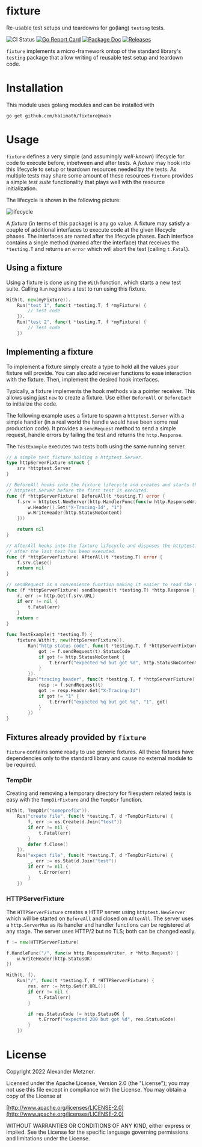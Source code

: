 # fixture

Re-usable test setups und teardowns for go(lang) `testing` tests.

![CI Status][ci-img-url] 
[![Go Report Card][go-report-card-img-url]][go-report-card-url] 
[![Package Doc][package-doc-img-url]][package-doc-url] 
[![Releases][release-img-url]][release-url]

`fixture` implements a micro-framework ontop of the standard library's 
`testing` package that allow writing of reusable test setup and teardown code.

# Installation

This module uses golang modules and can be installed with

```shell
go get github.com/halimath/fixture@main
```

# Usage

`fixture` defines a very simple (and assumingly _well-known_) lifecycle for
code to execute before, inbetween and after tests. A _fixture_ may hook into
this lifecycle to setup or teardown resources needed by the tests. As multiple
tests may share some amount of these resources `fixture` provides a simple
_test suite_ functionality that plays well with the resource initialization.

The lifecycle is shown in the following picture:

![lifecycle](https://www.plantuml.com/plantuml/png/JKyn3i8m3Dpz2giJ8FKBq2AnCR9L7I9mb8ZKgM9twEznWr3nOj-TVROxKLTqcHA0l2FFhhW9xv59rvam5mqPu70wOjkUyKe-5-fJWXtTt3DK-23HMlHUgLGwUcmcwq4rJJ0ooXALBWrg80Qqs0Q6bMJyjwCajAkSnw_djlZ7sab0_8eUeBDi3tm0 "lifecycle")

A _fixture_ (in terms of this package) is any go value. A fixture may satisfy
a couple of additional interfaces to execute code at the given lifecycle
phases. The interfaces are named after the lifecycle phases. Each interface
contains a single method (named after the interface) that receives the
`*testing.T` and returns an `error` which will abort the test (calling
`t.Fatal`).

## Using a fixture

Using a fixture is done using the `With` function, which starts a new test 
suite. Calling `Run` registers a test to run using this fixture.

```go
With(t, new(myFixture)).
	Run("test 1", func(t *testing.T, f *myFixture) {
		// Test code
	}).
	Run("test 2", func(t *testing.T, f *myFixture) {
		// Test code
	})
```

## Implementing a fixture

To implement a fixture simply create a type to hold all the values your fixture
will provide. You can also add receiver functions to ease interaction with the
fixture. Then, implement the desired hook interfaces. 

Typically, a fixture implements the hook methods via a pointer receiver. This
allows using just `new` to create a fixture. Use either `BeforeAll` or
`BeforeEach` to initialize the code.

The following example uses a fixture to spawn a `httptest.Server` with a simple
handler (in a real world the handle would have been some real production code).
It provides a `sendRequest` method to send a simple request, handle errors by
failing the test and returns the `http.Response`. 

The `TestExample` executes two tests both using the same running server.

```go
// A simple test fixture holding a httptest.Server.
type httpServerFixture struct {
	srv *httptest.Server
}

// BeforeAll hooks into the fixture lifecycle and creates and starts the
// httptest.Server before the first test is executed.
func (f *httpServerFixture) BeforeAll(t *testing.T) error {
	f.srv = httptest.NewServer(http.HandlerFunc(func(w http.ResponseWriter, r *http.Request) {
		w.Header().Set("X-Tracing-Id", "1")
		w.WriteHeader(http.StatusNoContent)
	}))

	return nil
}

// AfterAll hooks into the fixture lifecycle and disposes the httptest.Server
// after the last test has been executed.
func (f *httpServerFixture) AfterAll(t *testing.T) error {
	f.srv.Close()
	return nil
}

// sendRequest is a convenience function making it easier to read the test code.
func (f *httpServerFixture) sendRequest(t *testing.T) *http.Response {
	r, err := http.Get(f.srv.URL)
	if err != nil {
		t.Fatal(err)
	}
	return r
}

func TestExample(t *testing.T) {
	fixture.With(t, new(httpServerFixture)).
		Run("http status code", func(t *testing.T, f *httpServerFixture) {
			got := f.sendRequest(t).StatusCode
			if got != http.StatusNoContent {
				t.Errorf("expected %d but got %d", http.StatusNoContent, got)
			}
		}).
		Run("tracing header", func(t *testing.T, f *httpServerFixture) {
			resp := f.sendRequest(t)
			got := resp.Header.Get("X-Tracing-Id")
			if got != "1" {
				t.Errorf("expected %q but got %q", "1", got)
			}
		})
}
```

## Fixtures already provided by `fixture`

`fixture` contains some ready to use generic fixtures. All these fixtures
have dependencies only to the standard library and cause no external module to
be required.

### TempDir

Creating and removing a temporary directory for filesystem related tests is 
easy with the `TempDirFixture` and the `TempDir` function.

```go
With(t, TempDir("someprefix")).
	Run("create file", func(t *testing.T, d *TempDirFixture) {
		f, err := os.Create(d.Join("test"))
		if err != nil {
			t.Fatal(err)
		}
		defer f.Close()
	}).
	Run("expect file", func(t *testing.T, d *TempDirFixture) {
		_, err := os.Stat(d.Join("test"))
		if err != nil {
			t.Error(err)
		}
	})
```

### HTTPServerFixture

The `HTTPServerFixture` creates a HTTP server using `httptest.NewServer` which
will be started on `BeforeAll` and closed on `AfterAll`. The server uses a
`http.ServerMux` as its handler and handler functions can be registered at any
stage. The server uses HTTP/2 but no TLS; both can be changed easily.

```go
f := new(HTTPServerFixture)

f.HandleFunc("/", func(w http.ResponseWriter, r *http.Request) {
	w.WriteHeader(http.StatusOK)
})

With(t, f).
	Run("/", func(t *testing.T, f *HTTPServerFixture) {
		res, err := http.Get(f.URL())
		if err != nil {
			t.Fatal(err)
		}

		if res.StatusCode != http.StatusOK {
			t.Errorf("expected 200 but got %d", res.StatusCode)
		}
	})
```

# License

Copyright 2022 Alexander Metzner.

Licensed under the Apache License, Version 2.0 (the "License");
you may not use this file except in compliance with the License.
You may obtain a copy of the License at

[http://www.apache.org/licenses/LICENSE-2.0](http://www.apache.org/licenses/LICENSE-2.0)

WITHOUT WARRANTIES OR CONDITIONS OF ANY KIND, either express or implied.
See the License for the specific language governing permissions and
limitations under the License.

[ci-img-url]: https://github.com/halimath/fixture/workflows/CI/badge.svg
[go-report-card-img-url]: https://goreportcard.com/badge/github.com/halimath/fixture
[go-report-card-url]: https://goreportcard.com/report/github.com/halimath/fixture
[package-doc-img-url]: https://img.shields.io/badge/GoDoc-Reference-blue.svg
[package-doc-url]: https://pkg.go.dev/github.com/halimath/fixture
[release-img-url]: https://img.shields.io/github/v/release/halimath/fixture.svg
[release-url]: https://github.com/halimath/fixture/releases